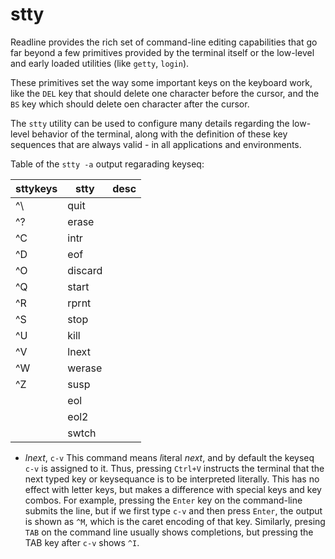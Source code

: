 # stty

Readline provides the rich set of command-line editing capabilities that go far beyond a few primitives provided by the terminal itself or the low-level and early loaded utilities (like `getty`, `login`).

These primitives set the way some important keys on the keyboard work, like the `DEL` key that should delete one character before the cursor, and the `BS` key which should delete oen character after the cursor.


The `stty` utility can be used to configure many details regarding the low-level behavior of the terminal, along with the definition of these key sequences that are always valid - in all applications and environments.

Table of the `stty -a` output regarading keyseq:

sttykeys | stty     | desc
---------|----------|------------------------
^\       | quit     | 
^?       | erase    | 
^C       | intr     | 
^D       | eof      | 
^O       | discard  | 
^Q       | start    | 
^R       | rprnt    | 
^S       | stop     | 
^U       | kill     | 
^V       | lnext    | 
^W       | werase   | 
^Z       | susp     | 
<undef>  | eol      | 
<undef>  | eol2     | 
<undef>  | swtch    | 


- *lnext*, `c-v`
This command means *l*iteral *next*, and by default the keyseq `c-v` is assigned to it. Thus, pressing `Ctrl+V` instructs the terminal that the next typed key or keysequance is to be interpreted literally. This has no effect with letter keys, but makes a difference with special keys and key combos. For example, pressing the `Enter` key on the command-line submits the line, but if we first type `c-v` and then press `Enter`, the output is shown as `^M`, which is the caret encoding of that key. Similarly, presing `TAB` on the command line usually shows completions, but pressing the TAB key after `c-v` shows `^I`.
